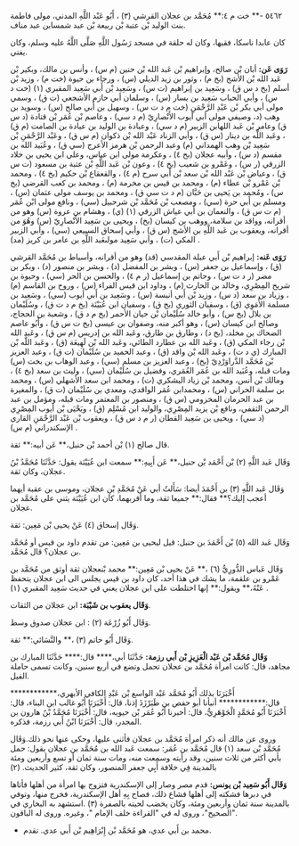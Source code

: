 ٥٤٦٢ -** خت م ٤:** مُحَمَّد بن عجلان القرشي (٣) ، أَبُو عَبْد اللَّهِ المدني، مولى فاطمة بنت الوليد بْن عتبة بْن ربيعة بْن عبد شمسابن عبد مناف.

كان عابدا ناسكا، فقيها، وكان له حلقة في مسجد رَسُول اللَّهِ صَلَّى اللَّهُ عليه وسلم، وكان يفتي.

**رَوَى عَن:** أبان بْن صالح، وإبراهيم بْن عَبد الله بْن حنين (م س) ، وأنس بن مالك، وبكير بْن عَبد الله بْن الأشج (بخ م) ، وثور بن زيد الديلي (س) ، ورجاء بن حيوة (خت م) ، وزيد بْن أسلم (بخ د س ق) ، وسَعِيد بن إبراهيم (ت س) ، وسَعِيد بْن أَبي سَعِيد المقبري (١) (خت د س) ، وأبي الحباب سَعِيد بن يسار (س) ، وسلمان أبي حازم الأشجعي (ت ق) ، وسمي مولى أبي بكر بْن عَبْدِ الرَّحْمَنِ (خت م د ت س) ، وسهيل بن أَبي صالح (س) ، وسويد بن وهب (د، وصيفي مولى أبي أيوب الأَنْصارِيّ (م د سي) ، وعاصم بْن عُمَر بْن قتادة (د س ق) وعامر بْن عَبد اللهابن الزبير (م د سي) ، وعبادة بن الوليد بن عبادة بن الصامت (م ق) ، وعَبد اللَّه بن دينار (س ق) ، وأبي الزناد عَبْد الله بْن ذكوان (م س ق) ، وعَبْد الرَّحْمَنِ بْن سَعِيد بْن وهب الهمداني (م) وعبد الرحمن بْن هرمز الأعرج (سي ق) ، وعُبَيد الله بن مقسم (د س) ، وأبيه عجلان (بخ ٤) ، وعكرمة مولى ابن عباس، وعلي ابن يحيى بن خلاد الزرقي (ر س) ، وعَمْرو بن شعيب (بخ ٤) ، وعون بْن عَبد اللَّهِ بْن عتبة بن مسعود (ت س ق) ، وعياض بْن عَبْد الله بْن سعد بْن أَبي سرح (م ٤) ، والقعقاع بْن حكيم (بخ ٤) ، ومحمد بْن عَمْرو بْن عطاء (م) ، ومحمد بن قيس بن مخرمة (م) ، ومحمد بن كعب القرضي (بخ س) ، ومُحمد بن يَحيى بن حَبَّان (م د ت سي ق) ، ومحمد بن يوسف مولى عثمان (س) ، ومسلم بن أَبي حرة (سي) ، ومصعب بْن مُحَمَّد بْن شرحبيل (سي) ، ونافع مولى ابْن عُمَر (م ت س ق) ، والنعمان بن أَبي عياش الزرقي (١) (ي) ، وهشام بن عروة (س) وهو من أقرانه، وواقد بن سلامة، ووهب بن كيسان (بخ) ، ويحيى بن سَعِيد الأَنْصارِيّ (س) وهُوَ من أقرانه، ويعقوب بن عَبد اللَّهِ بن الأشج (س ق) ، وأبي إسحاق السبيعي (سي) ، وأبي الزبير المكي (ت) ، وأبي سَعِيد مولىعَبد اللَّهِ بن عامر بن كريز (مد) .

**رَوَى عَنه:** إبراهيم بْن أَبي عبلة المقدسي (قد) وهو من أقرانه، وأسباط بن مُحَمَّد القرشي (ق) ، وإسماعيل بن جعفر (س) ، وبشر بن المفضل (د) ، وبشر بن منصور (د) ، وبكر بن مضر (ر د ت س) ، وحاتم بن إسماعيل (ر م ٤) ، والحسن بن الحر (سي) ، وحيوة بن شريح المِصْرِي، وخالد بن الحارث (م) ، وداود ابن قيس الفراء (س) ، وروح بن القاسم (م) ، وزياد بن سعد (د س) ، وزيد بْن أَبي أنيسة (س) ، وسَعِيد بن أَبي أيوب (سي) ، وسَعِيد بن مسلمة الأُمَوِي (ق) ، وسفيان الثوري (بخ ق) ، وسفيان ابن عُيَيْنَة (بخ م د ت ق) ، وسُلَيْمان بن بلال (بخ س) ، وأبو خالد سُلَيْمان بْن حيان الأحمر (بخ م د ق) ، وشعبة بن الحجاج، وصالح ابن كيسان (س) ، وهو أكبر منه، وصفوان بن عيسى (بخ ت س ق) ، وأَبُو عاصم الضحاك بن مخلد، (بخ د) ، وطارق بن طارق، وعَبد الله بن إدريس (م س ق) ، وعَبد الله بْن رجاء المكي (ق) ، وعَبد الله بن عطارد الطائي، وعَبد الله بْن لَهِيعَة (ق) ، وعَبد اللَّه بْن المبارك (ي د ت) ، وعَبد الله بْن واقد (ق) ، وعبد الحميد بن سُلَيْمان (ت ق) ، وعبد العزيز بْن مُحَمَّد الدَّراوَرْدِيّ (بخ) ، وعبد العزيز بن مسلم (سي) ، وعبد الوهاب بن بخت (س) ومات قبله، وعُبَيد الله بن عُمَر العُمَري، وفضيل بن سُلَيْمان (سي) ، وليث بن سعد (بخ ٤) ، ومالك بْن أنس، ومحمد بْن زياد اليشكري (ت) ، ومحمد ابن سعد الأشهلي (س) ، ومحمد بن سلمة الحراني (س) ، ومحمدابن عُمَر الواقدي، ومعدي بن سُلَيْمان (ت ق) ، والمغيرة بن عبد الحرمان المخزومي (س ق) ، ومنصور بن المعتمر ومات قبله، ومؤمل بن عبد الرحمن الثقفي، ونافع بْن يزيد المِصْرِي، والوليد ابن مُسْلِم (ق) ، ويَحْيَى بْن أيوب المِصْرِي (د سي) ، ويحيى بن سَعِيد القطان (ر م د س ق) ، ويعقوب بْن عَبْد الرَّحْمَنِ القاري الإسكندراني (م س) .

قال صالح (١) بْن أحمد بْن حنبل،** عَن أبيه:** ثقة.

وَقَال عَبد اللَّهِ (٢) بْن أَحْمَد بْن حنبل،** عَن أَبِيهِ:** سمعت ابن عُيَيْنَة يقول: حَدَّثَنَا مُحَمَّدُ بْنُ عجلان، وكان ثقة.

وَقَال عَبد اللَّهِ (٣) بن أَحْمَدَ أيضا: سَأَلتُ أبي عَنْ مُحَمَّدِ بْنِ عجلان، وموسى بن عقبة أيهما أعجب إليك؟** فقال:** جميعا ثقة، وما أقربهما، كان ابن عُيَيْنَة يثني على مُحَمَّد بن عجلان.

وَقَال إسحاق (٤) عَنْ يحيى بْن مَعِين: ثقة.

وَقَال عَبد الله (٥) بْن أَحْمَدَ بن حنبل: قيل ليحيى بن مَعِين: من تقدم داود بن قيس أو مُحَمَّد بن عجلان؟ قال مُحَمَّد.

وَقَال عَباس الدُّورِيُّ (٦) ،** عَنْ يحيى بْن مَعِين:** محمد بْنعجلان ثقة أوثق من مُحَمَّد بن عَمْرو بن علقمة، ما يشك في هذا أحد، كان داود بن قيس يجلس الى ابن عجلان يتحفظ عَنْهُ،** ويقول:** إنها اختلطت على ابن عجلان يعني في حديث سَعِيد المقبري (١) .

**وَقَال يعقوب بن شَيْبَة:** ابن عجلان من الثقات.

وَقَال أَبُو زُرْعَة (٢) : ابن عجلان صدوق وسط.

وَقَال أَبُو حاتم (٣) ،** والنَّسَائي:** ثقة.

**وَقَال مُحَمَّد بْن عَبْد الْعَزِيزِ بْن أَبي رزمة:** حَدَّثَنَا أبي،**** قال:**** حَدَّثَنَا المبارك بن مجاهد، قال: كانت امرأة مُحَمَّد بن عجلان تحمل وتضع في أربع سنين، وكانت تسمى حاملة الفيل.

أَخْبَرَنَا بذلك أَبُو مُحَمَّد عَبْد الواسع بْن عَبْدِ الكافي الأبهري،************ قال:************ أنبأنا أبو حفص بن طَبَرْزَذَ إذنا، قال: أَخْبَرَنَا أَبُو غالب ابن البناء، قال: أَخْبَرَنَا أَبُو مُحَمَّدٍ الْجَوْهَرِيُّ، قال: أخبرنا أَبُو عُمَر بْن حيويه، قال: أَخْبَرَنَا مُحَمَّدُ بْنُ هارون بن المجدر، قال: أَخْبَرَنَا ابْنُ أَبي رزمة، فذكره.

وروى عن مالك أنه ذكر امرأة مُحَمَّد بن عجلان فأثنى عليها، وحكى عنها نحو ذلك.وَقَال مُحَمَّد بْن سعد (١) قال مُحَمَّد بن عُمَر: سمعت عَبد الله بن مُحَمَّد بن عجلان يقول: حمل بأبي أكثر من ثلاث سنين، وقد رأيته وسمعت منه، ومات سنة ثمان أو تسع وأربعين ومئة بالمدينة فِي خلافة أَبِي جعفر المنصور، وكان ثقة، كثير الحديث. (٢)

**وَقَال أَبُو سَعِيد بْن يونس:** قدم مصر وصار إلى الإسكندرية فتزوج بها امرأة من أهلها فأتاها في دبرها فشكته إلى أهلها فشاع ذلك، فصاح بِهِ أهل الإسكندرية، فخرج منها، وتوفي بالمدينة سنة ثمان وأربعين ومئة، وكان يخضب لحيته بالصفرة (٣) .استشهد به البخاري في "الصحيح"، وروى له في "القراءة خلف الإمام "، وغيره. وروى له الباقون.

- محمد بن أَبي عدي، هو مُحَمَّد بْن إِبْرَاهِيم بْن أَبي عدي. تقدم.